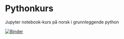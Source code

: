 # Pythonkurs
Jupyter notebook-kurs på norsk i grunnleggende python

[![Binder](https://mybinder.org/badge_logo.svg)](https://mybinder.org/v2/gh/MortenOsterud/Pythonkurs/main)
